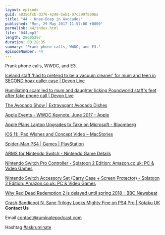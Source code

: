 ```yaml
---
layout: episode
guid: a8356fcb-d376-4248-beb1-07c399f8006a
title: "44 - Knee-Deep in Avocados"
published: "Mon, 29 May 2017 11:57:00 +0000"
permalink: 44/index.html
file: "044.mp3"
length: 28005397
duration: 00:28:35
summary: "Prank phone calls, WWDC, and E3."
episodeNumber: 44
---
```


Prank phone calls, WWDC, and E3.

[Iceland staff 'had to pretend to be a vacuum cleaner' for mum and teen in SECOND hoax caller case | Devon Live](http://www.devonlive.com/iceland-staff-8216-had-to-pretend-to-be-a-vacuum-cleaner-8217-for-mum-and-teen-in-second-hoax-caller-case/story-30352634-detail/story.html)

[Humiliating scam led to mum and daughter licking Poundworld staff's feet after fake phone call | Devon Live](http://www.devonlive.com/mother-and-daughter-ridden-like-horses-and-told-to-lick-the-feet-of-staff-in-barnstaple-poundworld/story-30347088-detail/story.html)

[The Avocado Show | Extravagant Avocado Dishes](http://www.theavocadoshow.com/)

[Apple Events - WWDC Keynote, June 2017 - Apple](https://www.apple.com/apple-events/june-2017/)

[Apple Plans Laptop Upgrades to Take on Microsoft - Bloomberg](https://www.bloomberg.com/news/articles/2017-05-16/apple-said-to-plan-laptop-upgrades-as-microsoft-enters-market)

[iOS 11: iPad Wishes and Concept Video – MacStories](https://www.macstories.net/stories/ios-11-ipad-wishes-and-concept-video/)

[Spider-Man PS4 | Games | PlayStation](https://www.playstation.com/en-gb/games/spider-man-ps4/)

[ARMS for Nintendo Switch - Nintendo Game Details](http://www.nintendo.com/games/detail/arms-switch)

[Nintendo Switch Pro Controller - Splatoon 2 Edition: Amazon.co.uk: PC & Video Games](https://www.amazon.co.uk/Nintendo-Switch-Pro-Controller-Splatoon/dp/B07235SQMF/ref=sr_1_2?s=videogames&ie=UTF8&qid=1495979438&sr=1-2&keywords=switch+pro+controller)

[Nintendo Switch Accessory Set (Carry Case + Screen Protector) - Splatoon 2 Edition: Amazon.co.uk: PC & Video Games](https://www.amazon.co.uk/Nintendo-Switch-Accessory-Screen-Protector/dp/B071HX31YF/ref=sr_1_1?ie=UTF8&qid=1495979461&sr=8-1&keywords=switch+case+splatoon)

[Why Red Dead Redemption 2 is delayed until spring 2018 - BBC Newsbeat](http://www.bbc.co.uk/newsbeat/article/40043731/why-red-dead-redemption-2-is-delayed-until-spring-2018)

[Crash Bandicoot N. Sane Trilogy Looks Mighty Fine on PS4 Pro | Kotaku UK](http://www.kotaku.co.uk/2017/05/27/crash-bandicoot-n-sane-trilogy-looks-mighty-fine-on-ps4-pro)  
**Contact Us**

Email [contact@ruminatepodcast.com](mailto:contact@ruminatepodcast.com)

Hashtag [#askruminate](https://twitter.com/search?q=askruminate)
